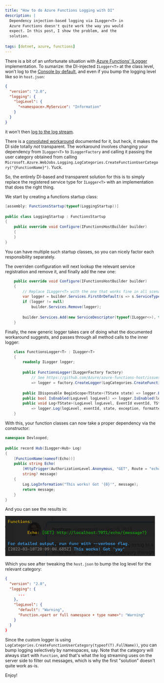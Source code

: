 ```yaml
---
title: "How to do Azure Functions Logging with DI"
description: |
  Dependency injection-based logging via ILogger<T> in 
  Azure Functions doesn't quite work the way you would 
  expect. In this post, I show the problem, and the 
  solution.

tags: [dotnet, azure, functions]
---
```


There is a bit of an unfortunate situation with [Azure Functions' ILogger](https://github.com/Azure/Azure-Functions/issues/1256) 
implementation. To sumarize: the DI-injected `ILogger<T>` at the class level, won't log to the 
[Console by default](https://github.com/Azure/Azure-Functions/issues/1256), and even if you bump 
the logging level like so in `host.json`:

```json
{
  "version": "2.0",
  "logging": {
    "logLevel": {
      "<namespace>.MyService": "Information"
    }
  }
}
```

it won't then [log to the log stream](https://github.com/Azure/Azure-Functions/issues/1256#issuecomment-609368420).

There is a [convoluted workaround](https://github.com/Azure/azure-functions-host/issues/4689#issuecomment-533195224) 
documented for it, but heck, it makes the DI side totally *not* transparent. The workaround involves changing your 
dependency from `ILogger<T>` to `ILoggerFactory` and calling it passing the user category obtained from calling 
`Microsoft.Azure.WebJobs.Logging.LogCategories.CreateFunctionUserCategory("{FunctionName}")`. Yuck. 

So, the entirely DI-based and transparent solution for this is to simply replace the registered service type 
for `ILogger<T>` with an implementation that does the right thing.

We start by creating a functions startup class:

```csharp
[assembly: FunctionsStartup(typeof(LoggingStartup))]

public class LoggingStartup : FunctionsStartup
{
    public override void Configure(IFunctionsHostBuilder builder)
    {
    }
}
```

You can have multiple such startup classes, so you can nicely factor each responsibility separately.

The overriden configuration will next lookup the relevant service registration and remove it, 
and finally add the new one:

```csharp
    public override void Configure(IFunctionsHostBuilder builder)
    {
        // Replace ILogger<T> with the one that works fine in all scenarios 
        var logger = builder.Services.FirstOrDefault(s => s.ServiceType == typeof(ILogger<>));
        if (logger != null)
            builder.Services.Remove(logger);

        builder.Services.Add(new ServiceDescriptor(typeof(ILogger<>), typeof(FunctionsLogger<>), ServiceLifetime.Transient));
    }
```

Finally, the new generic logger takes care of doing what the documented workaround suggests, and 
passes through all method calls to the inner logger:

```csharp
    class FunctionsLogger<T> : ILogger<T>
    {
        readonly ILogger logger;

        public FunctionsLogger(ILoggerFactory factory)
            // See https://github.com/Azure/azure-functions-host/issues/4689#issuecomment-533195224
            => logger = factory.CreateLogger(LogCategories.CreateFunctionUserCategory(typeof(T).FullName));

        public IDisposable BeginScope<TState>(TState state) => logger.BeginScope(state);
        public bool IsEnabled(LogLevel logLevel) => logger.IsEnabled(logLevel);
        public void Log<TState>(LogLevel logLevel, EventId eventId, TState state, Exception? exception, Func<TState, Exception?, string> formatter)
            => logger.Log(logLevel, eventId, state, exception, formatter);
    }
```

With this, your function classes can now take a proper dependency via the constructor:

```csharp
namespace Devlooped;

public record Hub(ILogger<Hub> Log)
{
    [FunctionName(nameof(Echo))]
    public string Echo(
        [HttpTrigger(AuthorizationLevel.Anonymous, "GET", Route = "echo/{message?}")] HttpRequestMessage req,
        string? message)
    {
        Log.LogInformation("This works! Got '{0}'", message);
        return message;
    }
}
```

And you can see the results in:

![screenshot of functions logging](/img/azure-functions-logging.png)

Which you see after tweaking the `host.json` to bump the log level for the relevant category:

```json
{
  "version": "2.0",
  "logging": {
      ...
    },
    "logLevel": {
      "default": "Warning",
      "Function.<part or full namespace + type name>": "Warning"
    }
  }
}
```

Since the custom logger is using `LogCategories.CreateFunctionUserCategory(typeof(T).FullName))`, you 
can bump logging selectively by namespaces, say. Note that the category will always 
start with `Function`, and that's what the log streaming uses on the server side to 
filter out messages, which is why the first "solution" doesn't quite work as-is.

Enjoy!
